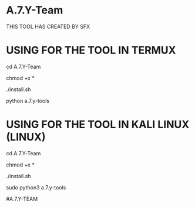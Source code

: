 # A.7.Y-Team
THIS TOOL HAS CREATED BY SFX

# USING FOR THE TOOL IN TERMUX

cd A.7.Y-Team

chmod +x *

./install.sh

python a.7.y-tools

# USING FOR THE TOOL IN KALI LINUX (LINUX) 

cd A.7.Y-Team

chmod +x *

./install.sh

sudo python3 a.7.y-tools


#A.7.Y-TEAM
